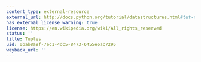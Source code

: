 ```yaml
---
content_type: external-resource
external_url: http://docs.python.org/tutorial/datastructures.html#tut-tuples
has_external_license_warning: true
license: https://en.wikipedia.org/wiki/All_rights_reserved
status: ''
title: Tuples
uid: 0bab8a9f-7ec1-4dc5-8473-6455e6ac7295
wayback_url: ''
---
```

